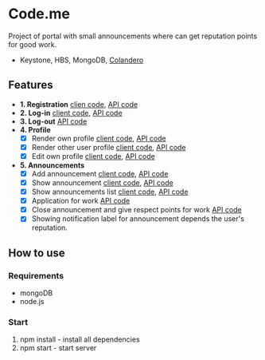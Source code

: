 # Code.me
Project of portal with small announcements where can get reputation points for good work.
- Keystone, HBS, MongoDB, [Colandero](https://github.com/bzhk/colandero)

## Features

- **1. Registration** [clien code](https://github.com/bzhk/code.me/blob/master/code.me/templates/views/register.hbs), [API code](https://github.com/bzhk/code.me/blob/master/code.me/routes/views/register.js)
- **2. Log-in** [client code](https://github.com/bzhk/code.me/blob/master/code.me/templates/views/signin.hbs), [API code](https://github.com/bzhk/code.me/blob/master/code.me/routes/views/signin.js)
- **3. Log-out** [API code](https://github.com/bzhk/code.me/blob/master/code.me/routes/views/signout.js)
- **4. Profile** 
     - [x] Render own profile [client code](https://github.com/bzhk/code.me/blob/master/code.me/templates/views/profile.hbs), [API code](https://github.com/bzhk/code.me/blob/master/code.me/routes/views/profile.js)
     - [x] Render other user profile [client code](https://github.com/bzhk/code.me/blob/master/code.me/templates/views/user.hbs), [API code](https://github.com/bzhk/code.me/blob/master/code.me/routes/views/user.js)
     - [x] Edit own profile [client code](https://github.com/bzhk/code.me/blob/master/code.me/templates/views/editProfile.hbs), [API code](https://github.com/bzhk/code.me/blob/master/code.me/routes/views/editProfile.js)    
- **5. Announcements** 
     - [x] Add announcement [client code](https://github.com/bzhk/code.me/blob/master/code.me/templates/views/addPost.hbs), [API code](https://github.com/bzhk/code.me/blob/master/code.me/routes/views/addPost.js)
     - [x] Show announcement [client code](https://github.com/bzhk/code.me/blob/master/code.me/templates/views/post.hbs), [API code](https://github.com/bzhk/code.me/blob/master/code.me/routes/views/post.js)
     - [x] Show announcements list [client code](https://github.com/bzhk/code.me/blob/master/code.me/templates/views/posts.hbs), [API code](https://github.com/bzhk/code.me/blob/master/code.me/routes/views/posts.js)
     - [x] Application for work [API code](https://github.com/bzhk/code.me/blob/master/code.me/routes/views/add.js)
     - [x] Close announcement and give respect points for work [API code](https://github.com/bzhk/code.me/blob/master/code.me/routes/views/cloPost.js)
     - [x] Showing notification label for announcement depends the user's reputation.

## How to use

### Requirements

* mongoDB
* node.js

### Start

1. npm install - install all dependencies
2. npm start - start server

